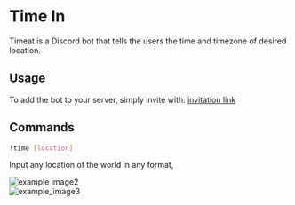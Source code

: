 # Time In
Timeat is a Discord bot that tells the users the time and timezone of desired location.

## Usage
To add the bot to your server, simply invite with: [invitation link](https://discord.com/api/oauth2/authorize?client_id=785490903522476032&permissions=0&scope=bot
)

## Commands
```bash
!time [location]
```

Input any location of the world in any format, 

![example image2](https://github.com/soonhahwang/Time-In/blob/main/assets/images/example2.PNG)<br/>
![example_image3](https://github.com/soonhahwang/Time-In/blob/main/assets/images/example3.PNG)<br/>
